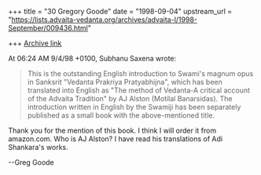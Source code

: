 +++
title = "30 Gregory Goode"
date = "1998-09-04"
upstream_url = "https://lists.advaita-vedanta.org/archives/advaita-l/1998-September/009436.html"

+++
[Archive link](https://lists.advaita-vedanta.org/archives/advaita-l/1998-September/009436.html)

At 06:24 AM 9/4/98 +0100, Subhanu Saxena wrote:

>This is the outstanding English introduction to Swami's magnum opus in
>Sanksrit "Vedanta Prakriya Pratyabhijna", which has been translated into
>English as "The method of Vedanta-A critical account of the Advaita
>Tradition" by AJ Alston (Motilal Banarsidas).  The introduction written
>in English by the Swamiji has been separately published as a small book
>with the above-mentioned title.

Thank you for the mention of this book.  I think I will order it from
amazon.com.  Who is AJ Alston?  I have read his translations of Adi
Shankara's works.

--Greg Goode

